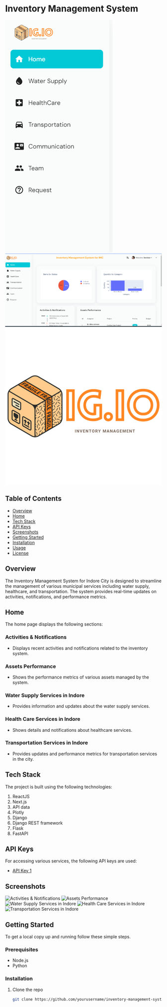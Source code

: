 # Inventory Management System

![Sidebar Image](public/images/readme/sidebar.png)
![Home Image](public/images/readme/home.png)
![Logo](public/images/readme/logo.png)

## Table of Contents
- [Overview](#overview)
- [Home](#home)
- [Tech Stack](#tech-stack)
- [API Keys](#api-keys)
- [Screenshots](#screenshots)
- [Getting Started](#getting-started)
- [Installation](#installation)
- [Usage](#usage)
- [License](#license)

## Overview
The Inventory Management System for Indore City is designed to streamline the management of various municipal services including water supply, healthcare, and transportation. The system provides real-time updates on activities, notifications, and performance metrics.

## Home
The home page displays the following sections:

### Activities & Notifications
- Displays recent activities and notifications related to the inventory system.

### Assets Performance
- Shows the performance metrics of various assets managed by the system.

### Water Supply Services in Indore
- Provides information and updates about the water supply services.

### Health Care Services in Indore
- Shows details and notifications about healthcare services.

### Transportation Services in Indore
- Provides updates and performance metrics for transportation services in the city.

## Tech Stack
The project is built using the following technologies:
1. ReactJS
2. Next.js
3. API data
4. Plotly
5. Django
6. Django REST framework
7. Flask
8. FastAPI

## API Keys
For accessing various services, the following API keys are used:
- [API Key 1](https://ab87-115-245-99-238.ngrok-free.app)

## Screenshots
![Activities & Notifications](public/images/readme/activities_notifications.png)
![Assets Performance](public/images/readme/assets_performance.png)
![Water Supply Services in Indore](public/images/readme/water_supply_services.png)
![Health Care Services in Indore](public/images/readme/health_care_services.png)
![Transportation Services in Indore](public/images/readme/transportation_services.png)

## Getting Started
To get a local copy up and running follow these simple steps.

### Prerequisites
- Node.js
- Python

### Installation

1. Clone the repo
   ```sh
   git clone https://github.com/yourusername/inventory-management-system.git
